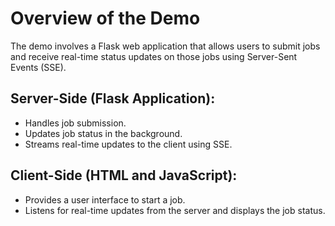 # Overview of the Demo
The demo involves a Flask web application that allows users to submit jobs and receive real-time status updates on those jobs using Server-Sent Events (SSE).


## Server-Side (Flask Application):
- Handles job submission.
- Updates job status in the background.
- Streams real-time updates to the client using SSE.


## Client-Side (HTML and JavaScript):
- Provides a user interface to start a job.
- Listens for real-time updates from the server and displays the job status.
